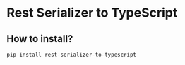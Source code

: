# Rest Serializer to TypeScript

## How to install?

    pip install rest-serializer-to-typescript

